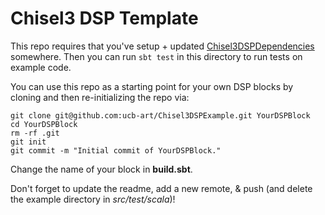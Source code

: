 Chisel3 DSP Template
===================

This repo requires that you've setup + updated [Chisel3DSPDependencies](https://github.com/ucb-art/Chisel3DSPDependencies/blob/master/README.md) somewhere. Then you can run `sbt test` in this directory to run tests on example code. 

You can use this repo as a starting point for your own DSP blocks by cloning and then re-initializing the repo via:

```
git clone git@github.com:ucb-art/Chisel3DSPExample.git YourDSPBlock
cd YourDSPBlock
rm -rf .git
git init
git commit -m "Initial commit of YourDSPBlock."
```

Change the name of your block in **build.sbt**.

Don't forget to update the readme, add a new remote, & push (and delete the example directory in *src/test/scala*)!